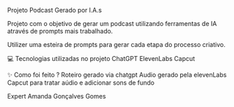 Projeto Podcast Gerado por I.A.s

Projeto com o objetivo de gerar um podcast utilizando ferramentas de IA através de prompts mais trabalhado.

Utilizer uma esteira de prompts para gerar cada etapa do processo criativo.

💻 Tecnologias utilizadas no projeto
ChatGPT
ElevenLabs
Capcut

✨ Como foi feito ?
Roteiro gerado via chatgpt
Audio gerado pela elevenLabs
Capcut para tratar aúdio e adicionar sons de fundo

Expert
Amanda Gonçalves Gomes
